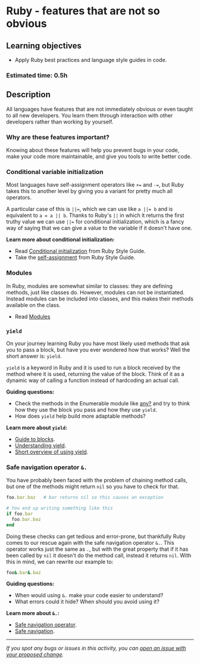 # Ruby - features that are not so obvious

## Learning objectives

- Apply Ruby best practices and language style guides in code.

### Estimated time: 0.5h

## Description

All languages have features that are not immediately obvious or even taught to all new developers. You learn them through interaction with other developers rather than working by yourself.

### Why are these features important?

Knowing about these features will help you prevent bugs in your code, make your code more maintainable, and give you tools to write better code.

### Conditional variable initialization

Most languages have self-assignment operators like `+=` and `-=`, but Ruby takes this to another level by giving you a variant for pretty much all operators.

A particular case of this is `||=`, which we can use like `a ||= b` and is equivalent to `a = a || b`. Thanks to Ruby's `||` in which it returns the first truthy value we can use `||=` for conditional initialization, which is a fancy way of saying that we can give a value to the variable if it doesn't have one.

**Learn more about conditional initialization:**

- Read [Conditional initialization](https://rubystyle.guide/#double-pipe-for-uninit) from Ruby Style Guide.
- Take the [self-assignment](https://rubystyle.guide/#self-assignment) from Ruby Style Guide.

### Modules

In Ruby, modules are somewhat similar to classes: they are defining methods, just like classes do. However, modules can not be instantiated.
Instead modules can be included into classes, and this makes their methods available on the class. 

- Read [Modules](http://ruby-for-beginners.rubymonstas.org/advanced/modules.html)

### `yield`

On your journey learning Ruby you have most likely used methods that ask you to pass a block, but have you ever wondered how that works? Well the short answer is: `yield`.

`yield` is a keyword in Ruby and it is used to run a block received by the method where it is used, returning the value of the block. Think of it as a dynamic way of calling a function instead of hardcoding an actual call.

**Guiding questions:**

- Check the methods in the Enumerable module like [any?](https://ruby-doc.org/core-3.0.1/Enumerable.html#method-i-any-3F) and try to think how they use the block you pass and how they use `yield`.
- How does `yield` help build more adaptable methods?

**Learn more about `yield`:**

- [Guide to blocks](https://www.rubyguides.com/2016/02/ruby-procs-and-lambdas/).
- [Understanding yield](https://www.rubyguides.com/2019/12/yield-keyword/).
- [Short overview of using yield](https://stackoverflow.com/a/3066939).

### Safe navigation operator `&.`

You have probably been faced with the problem of chaining method calls, but one of the methods might return `nil` so you have to check for that.

```ruby
foo.bar.baz   # bar returns nil so this causes an exception

# You end up writing something like this
if foo.bar
  foo.bar.baz
end
```

Doing these checks can get tedious and error-prone, but thankfully Ruby comes to our rescue again with the safe navigation operator `&.`. This operator works just the same as `.`, but with the great property that if it has been called by `nil` it doesn't do the method call, instead it returns `nil`. With this in mind, we can rewrite our example to:

```ruby
foo&.bar&.baz
```

**Guiding questions:**

- When would using `&.` make your code easier to understand?
- What errors could it hide? When should you avoid using it?

**Learn more about `&.`:**

- [Safe navigation operator](https://ruby-doc.org/core-2.6/doc/syntax/calling_methods_rdoc.html#label-Safe+navigation+operator).
- [Safe navigation](https://rubyinrails.com/2017/11/17/safe-navigation-operator-ampersand-dot-in-ruby/).

------

_If you spot any bugs or issues in this activity, you can [open an issue with your proposed change](https://github.com/microverseinc/curriculum-transversal-skills/blob/main/git-github/articles/open_issue.md)._

